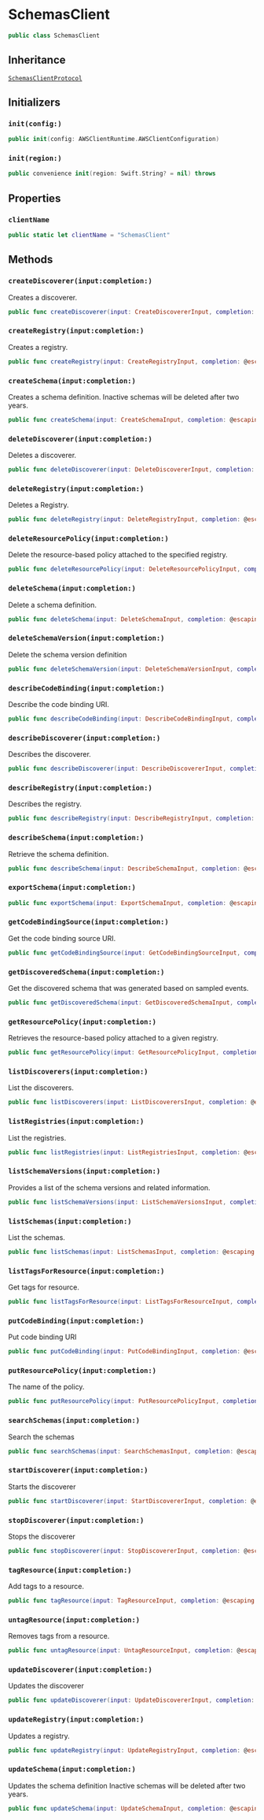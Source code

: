# SchemasClient

``` swift
public class SchemasClient 
```

## Inheritance

[`SchemasClientProtocol`](/aws-sdk-swift/reference/0.x/AWSSchemas/SchemasClientProtocol)

## Initializers

### `init(config:)`

``` swift
public init(config: AWSClientRuntime.AWSClientConfiguration) 
```

### `init(region:)`

``` swift
public convenience init(region: Swift.String? = nil) throws 
```

## Properties

### `clientName`

``` swift
public static let clientName = "SchemasClient"
```

## Methods

### `createDiscoverer(input:completion:)`

Creates a discoverer.

``` swift
public func createDiscoverer(input: CreateDiscovererInput, completion: @escaping (ClientRuntime.SdkResult<CreateDiscovererOutputResponse, CreateDiscovererOutputError>) -> Void)
```

### `createRegistry(input:completion:)`

Creates a registry.

``` swift
public func createRegistry(input: CreateRegistryInput, completion: @escaping (ClientRuntime.SdkResult<CreateRegistryOutputResponse, CreateRegistryOutputError>) -> Void)
```

### `createSchema(input:completion:)`

Creates a schema definition. Inactive schemas will be deleted after two years.

``` swift
public func createSchema(input: CreateSchemaInput, completion: @escaping (ClientRuntime.SdkResult<CreateSchemaOutputResponse, CreateSchemaOutputError>) -> Void)
```

### `deleteDiscoverer(input:completion:)`

Deletes a discoverer.

``` swift
public func deleteDiscoverer(input: DeleteDiscovererInput, completion: @escaping (ClientRuntime.SdkResult<DeleteDiscovererOutputResponse, DeleteDiscovererOutputError>) -> Void)
```

### `deleteRegistry(input:completion:)`

Deletes a Registry.

``` swift
public func deleteRegistry(input: DeleteRegistryInput, completion: @escaping (ClientRuntime.SdkResult<DeleteRegistryOutputResponse, DeleteRegistryOutputError>) -> Void)
```

### `deleteResourcePolicy(input:completion:)`

Delete the resource-based policy attached to the specified registry.

``` swift
public func deleteResourcePolicy(input: DeleteResourcePolicyInput, completion: @escaping (ClientRuntime.SdkResult<DeleteResourcePolicyOutputResponse, DeleteResourcePolicyOutputError>) -> Void)
```

### `deleteSchema(input:completion:)`

Delete a schema definition.

``` swift
public func deleteSchema(input: DeleteSchemaInput, completion: @escaping (ClientRuntime.SdkResult<DeleteSchemaOutputResponse, DeleteSchemaOutputError>) -> Void)
```

### `deleteSchemaVersion(input:completion:)`

Delete the schema version definition

``` swift
public func deleteSchemaVersion(input: DeleteSchemaVersionInput, completion: @escaping (ClientRuntime.SdkResult<DeleteSchemaVersionOutputResponse, DeleteSchemaVersionOutputError>) -> Void)
```

### `describeCodeBinding(input:completion:)`

Describe the code binding URI.

``` swift
public func describeCodeBinding(input: DescribeCodeBindingInput, completion: @escaping (ClientRuntime.SdkResult<DescribeCodeBindingOutputResponse, DescribeCodeBindingOutputError>) -> Void)
```

### `describeDiscoverer(input:completion:)`

Describes the discoverer.

``` swift
public func describeDiscoverer(input: DescribeDiscovererInput, completion: @escaping (ClientRuntime.SdkResult<DescribeDiscovererOutputResponse, DescribeDiscovererOutputError>) -> Void)
```

### `describeRegistry(input:completion:)`

Describes the registry.

``` swift
public func describeRegistry(input: DescribeRegistryInput, completion: @escaping (ClientRuntime.SdkResult<DescribeRegistryOutputResponse, DescribeRegistryOutputError>) -> Void)
```

### `describeSchema(input:completion:)`

Retrieve the schema definition.

``` swift
public func describeSchema(input: DescribeSchemaInput, completion: @escaping (ClientRuntime.SdkResult<DescribeSchemaOutputResponse, DescribeSchemaOutputError>) -> Void)
```

### `exportSchema(input:completion:)`

``` swift
public func exportSchema(input: ExportSchemaInput, completion: @escaping (ClientRuntime.SdkResult<ExportSchemaOutputResponse, ExportSchemaOutputError>) -> Void)
```

### `getCodeBindingSource(input:completion:)`

Get the code binding source URI.

``` swift
public func getCodeBindingSource(input: GetCodeBindingSourceInput, completion: @escaping (ClientRuntime.SdkResult<GetCodeBindingSourceOutputResponse, GetCodeBindingSourceOutputError>) -> Void)
```

### `getDiscoveredSchema(input:completion:)`

Get the discovered schema that was generated based on sampled events.

``` swift
public func getDiscoveredSchema(input: GetDiscoveredSchemaInput, completion: @escaping (ClientRuntime.SdkResult<GetDiscoveredSchemaOutputResponse, GetDiscoveredSchemaOutputError>) -> Void)
```

### `getResourcePolicy(input:completion:)`

Retrieves the resource-based policy attached to a given registry.

``` swift
public func getResourcePolicy(input: GetResourcePolicyInput, completion: @escaping (ClientRuntime.SdkResult<GetResourcePolicyOutputResponse, GetResourcePolicyOutputError>) -> Void)
```

### `listDiscoverers(input:completion:)`

List the discoverers.

``` swift
public func listDiscoverers(input: ListDiscoverersInput, completion: @escaping (ClientRuntime.SdkResult<ListDiscoverersOutputResponse, ListDiscoverersOutputError>) -> Void)
```

### `listRegistries(input:completion:)`

List the registries.

``` swift
public func listRegistries(input: ListRegistriesInput, completion: @escaping (ClientRuntime.SdkResult<ListRegistriesOutputResponse, ListRegistriesOutputError>) -> Void)
```

### `listSchemaVersions(input:completion:)`

Provides a list of the schema versions and related information.

``` swift
public func listSchemaVersions(input: ListSchemaVersionsInput, completion: @escaping (ClientRuntime.SdkResult<ListSchemaVersionsOutputResponse, ListSchemaVersionsOutputError>) -> Void)
```

### `listSchemas(input:completion:)`

List the schemas.

``` swift
public func listSchemas(input: ListSchemasInput, completion: @escaping (ClientRuntime.SdkResult<ListSchemasOutputResponse, ListSchemasOutputError>) -> Void)
```

### `listTagsForResource(input:completion:)`

Get tags for resource.

``` swift
public func listTagsForResource(input: ListTagsForResourceInput, completion: @escaping (ClientRuntime.SdkResult<ListTagsForResourceOutputResponse, ListTagsForResourceOutputError>) -> Void)
```

### `putCodeBinding(input:completion:)`

Put code binding URI

``` swift
public func putCodeBinding(input: PutCodeBindingInput, completion: @escaping (ClientRuntime.SdkResult<PutCodeBindingOutputResponse, PutCodeBindingOutputError>) -> Void)
```

### `putResourcePolicy(input:completion:)`

The name of the policy.

``` swift
public func putResourcePolicy(input: PutResourcePolicyInput, completion: @escaping (ClientRuntime.SdkResult<PutResourcePolicyOutputResponse, PutResourcePolicyOutputError>) -> Void)
```

### `searchSchemas(input:completion:)`

Search the schemas

``` swift
public func searchSchemas(input: SearchSchemasInput, completion: @escaping (ClientRuntime.SdkResult<SearchSchemasOutputResponse, SearchSchemasOutputError>) -> Void)
```

### `startDiscoverer(input:completion:)`

Starts the discoverer

``` swift
public func startDiscoverer(input: StartDiscovererInput, completion: @escaping (ClientRuntime.SdkResult<StartDiscovererOutputResponse, StartDiscovererOutputError>) -> Void)
```

### `stopDiscoverer(input:completion:)`

Stops the discoverer

``` swift
public func stopDiscoverer(input: StopDiscovererInput, completion: @escaping (ClientRuntime.SdkResult<StopDiscovererOutputResponse, StopDiscovererOutputError>) -> Void)
```

### `tagResource(input:completion:)`

Add tags to a resource.

``` swift
public func tagResource(input: TagResourceInput, completion: @escaping (ClientRuntime.SdkResult<TagResourceOutputResponse, TagResourceOutputError>) -> Void)
```

### `untagResource(input:completion:)`

Removes tags from a resource.

``` swift
public func untagResource(input: UntagResourceInput, completion: @escaping (ClientRuntime.SdkResult<UntagResourceOutputResponse, UntagResourceOutputError>) -> Void)
```

### `updateDiscoverer(input:completion:)`

Updates the discoverer

``` swift
public func updateDiscoverer(input: UpdateDiscovererInput, completion: @escaping (ClientRuntime.SdkResult<UpdateDiscovererOutputResponse, UpdateDiscovererOutputError>) -> Void)
```

### `updateRegistry(input:completion:)`

Updates a registry.

``` swift
public func updateRegistry(input: UpdateRegistryInput, completion: @escaping (ClientRuntime.SdkResult<UpdateRegistryOutputResponse, UpdateRegistryOutputError>) -> Void)
```

### `updateSchema(input:completion:)`

Updates the schema definition Inactive schemas will be deleted after two years.

``` swift
public func updateSchema(input: UpdateSchemaInput, completion: @escaping (ClientRuntime.SdkResult<UpdateSchemaOutputResponse, UpdateSchemaOutputError>) -> Void)
```

